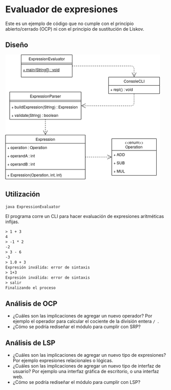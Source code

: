 # Evaluador de expresiones

Este es un ejemplo de código que no cumple con el principio abierto/cerrado (OCP) ni con el principio de sustitución de Liskov.

## Diseño ##

![Diagrama de clase](./SOLID-OCP-LSP.png)

## Utilización ##

```bash
java ExpressionEvaluator
```

El programa corre un CLI para hacer evaluación de expresiones aritméticas infijas.

```
> 1 + 3
4
> -1 * 2
-2
> 3 - 6
-3
> 1.0 + 3
Expresión inválida: error de sintaxis
> 1+3
Expresión inválida: error de sintaxis
> salir
Finalizando el proceso
```

## Análisis de OCP ##

* ¿Cuáles son las implicaciones de agregar un nuevo operador? Por ejemplo el operador para calcular el cociente de la división entera `/ `.
* ¿Cómo se podría rediseñar el módulo para cumplir con SRP?

## Análisis de LSP ##

* ¿Cuáles son las implicaciones de agregar un nuevo tipo de expresiones? Por ejemplo expresiones relacionales o lógicas.
* ¿Cuáles son las implicaciones de agregar un nuevo tipo de interfaz de usuario? Por ejemplo una interfaz gráfica de escritorio, o una interfaz web.
* ¿Cómo se podría rediseñar el módulo para cumplir con LSP?

